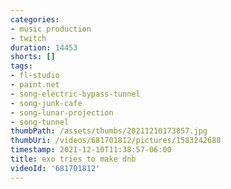 ```yaml
---
categories:
- music production
- twitch
duration: 14453
shorts: []
tags:
- fl-studio
- paint.net
- song-electric-bypass-tunnel
- song-junk-cafe
- song-lunar-projection
- song-tunnel
thumbPath: /assets/thumbs/20211210173857.jpg
thumbUri: /videos/681701812/pictures/1583242688
timestamp: 2021-12-10T11:38:57-06:00
title: exo tries to make dnb
videoId: '681701812'
---
```

